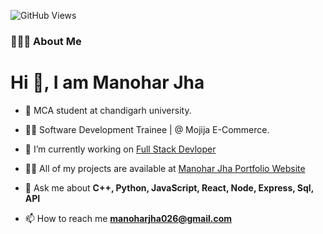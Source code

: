 ![GitHub Views](https://komarev.com/ghpvc/?username=manoharjha26&color=1191BF)

<h3> 👨🏻‍💻 About Me </h3>
<h1 align="left">Hi 👋, I am Manohar Jha</h1> 

- 🏢 MCA student at chandigarh university.

- 👨‍💻 Software Development Trainee | @ Mojija E-Commerce.
  
- 🔭 I’m currently working on [Full Stack Devloper]()
  
- 👨‍💻 All of my projects are available at [Manohar Jha Portfolio Website](https://themanohar.vercel.app/)

- 💬 Ask me about **C++, Python, JavaScript, React, Node, Express, Sql, API**
  
- 📫 How to reach me **manoharjha026@gmail.com**

<!-- 🌱 I’m currently learning **AI/ML and Cloud Engineering.**
